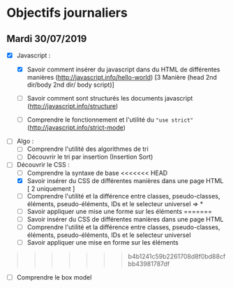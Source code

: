 # Objectifs journaliers

## Mardi 30/07/2019


* [x] Javascript : 
  * [x] Savoir comment insérer du javascript dans du HTML de différentes manières (http://javascript.info/hello-world) 
  [3 Manière (head 2nd dir/body 2nd dir/ body script)]
  * [ ] Savoir comment sont structurés les documents javascript (http://javascript.info/structure)
  * [ ] Comprendre le fonctionnement et l'utilité du `"use strict"` (http://javascript.info/strict-mode)


* [ ] Algo : 
  * [ ] Comprendre l'utilité des algorithmes de tri
  * [ ] Découvrir le tri par insertion (Insertion Sort)

* [ ] Découvrir le CSS :
  * [ ] Comprendre la syntaxe de base
<<<<<<< HEAD
  * [x] Savoir insérer du CSS de différentes manières dans une page HTML [ 2 uniquement ]
  * [ ] Comprendre l'utilité et la différence entre classes, pseudo-classes, éléments, pseudo-éléments,  IDs et le selecteur universel => *
  * [ ] Savoir appliquer une mise une forme sur les éléments 
=======
  * [ ] Savoir insérer du CSS de différentes manières dans une page HTML
  * [ ] Comprendre l'utilité et la différence entre classes, pseudo-classes, éléments, pseudo-éléments,  IDs et le selecteur universel
  * [ ] Savoir appliquer une mise en forme sur les éléments 
>>>>>>> b4b1241c59b2261708d8f0bd88cfbb43981787df
  * [ ] Comprendre le box model
